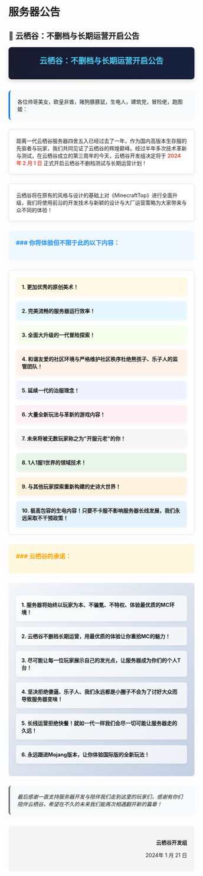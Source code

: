 # 服务器公告

## 🚀 云栖谷：不删档与长期运营开启公告

<div style="background: linear-gradient(135deg, #1a1a2e 0%, #16213e 100%); color: #ffffff; padding: 20px; border-radius: 8px; margin-bottom: 30px; box-shadow: 0 4px 12px rgba(0,0,0,0.15);">
  <h2 style="color: #4cc9f0; margin-top: 0; text-align: center;">云栖谷：不删档与长期运营开启公告</h2>
</div>

<div style="background-color: #f8f9fa; padding: 20px; border-radius: 8px; border-left: 4px solid #007bff; margin-bottom: 25px;">
  各位帅哥美女，欧皇非酋，赌狗豚豚鼠，生电人，建筑党，冒险佬，跑图姬：
</div>

<div style="background-color: #ffffff; padding: 20px; border-radius: 8px; border: 1px solid #e0e0e0; margin-bottom: 25px; box-shadow: 0 2px 8px rgba(0,0,0,0.05);">
  距离一代云栖谷服务器四舍五入已经过去了一年，作为国内高版本生存服的先驱者与玩家，我们共同见证了云栖谷的辉煌巅峰。经过半年多次技术革新与测试，在云栖谷成立的第三周年的今天，云栖谷开发组决定将于 <strong style="color: #e74c3c;">2024 年 2 月 1 日</strong> 正式开启云栖谷不删档测试与长期运营计划！
</div>

<div style="background-color: #ffffff; padding: 20px; border-radius: 8px; border: 1px solid #e0e0e0; margin-bottom: 25px; box-shadow: 0 2px 8px rgba(0,0,0,0.05);">
  云栖谷将在原有的风格与设计的基础上对《MinecraftTop》进行全面升级，我们将使用前沿的开发技术与新颖的设计与大厂运营策略为大家带来与众不同的体验！
</div>

<div style="background-color: #f0f8ff; padding: 20px; border-radius: 8px; margin-bottom: 25px;">
  <h3 style="color: #1e90ff; margin-top: 0;">### 你将体验但不限于此的以下内容：</h3>
</div>

<div style="background-color: #ffffff; padding: 20px; border-radius: 8px; border: 1px solid #e0e0e0; margin-bottom: 25px;">
  <div style="display: grid; grid-template-columns: repeat(auto-fill, minmax(300px, 1fr)); gap: 15px;">
    <div style="background-color: #fff9e6; padding: 15px; border-radius: 6px; box-shadow: 0 2px 8px rgba(0,0,0,0.05);">
      <strong>1. 更加优秀的原创美术！</strong>
    </div>
    <div style="background-color: #e6f7ff; padding: 15px; border-radius: 6px; box-shadow: 0 2px 8px rgba(0,0,0,0.05);">
      <strong>2. 完美流畅的服务器运行效率！</strong>
    </div>
    <div style="background-color: #f6ffed; padding: 15px; border-radius: 6px; box-shadow: 0 2px 8px rgba(0,0,0,0.05);">
      <strong>3. 全面大升级的一代冒险探索！</strong>
    </div>
    <div style="background-color: #fff2e8; padding: 15px; border-radius: 6px; box-shadow: 0 2px 8px rgba(0,0,0,0.05);">
      <strong>4. 和谐友爱的社区环境与严格维护社区秩序杜绝熊孩子、乐子人的监管团队！</strong>
    </div>
    <div style="background-color: #f0f2ff; padding: 15px; border-radius: 6px; box-shadow: 0 2px 8px rgba(0,0,0,0.05);">
      <strong>5. 延续一代的治服理念！</strong>
    </div>
    <div style="background-color: #fff0f6; padding: 15px; border-radius: 6px; box-shadow: 0 2px 8px rgba(0,0,0,0.05);">
      <strong>6. 大量全新玩法与革新的游戏内容！</strong>
    </div>
    <div style="background-color: #f6f6f6; padding: 15px; border-radius: 6px; box-shadow: 0 2px 8px rgba(0,0,0,0.05);">
      <strong>7. 未来将被无数玩家称之为"开服元老"的你！</strong>
    </div>
    <div style="background-color: #e8f5e9; padding: 15px; border-radius: 6px; box-shadow: 0 2px 8px rgba(0,0,0,0.05);">
      <strong>8. 1人1服1世界的领域技术！</strong>
    </div>
    <div style="background-color: #fff3e0; padding: 15px; border-radius: 6px; box-shadow: 0 2px 8px rgba(0,0,0,0.05);">
      <strong>9. 与其他玩家探索重新构建的史诗大世界！</strong>
    </div>
    <div style="background-color: #e3f2fd; padding: 15px; border-radius: 6px; box-shadow: 0 2px 8px rgba(0,0,0,0.05);">
      <strong>10. 极高包容的生电内容！只要不卡服不影响服务器长线发展，我们永远采取不干预政策！</strong>
    </div>
  </div>
</div>

<div style="background-color: #fff8e1; padding: 20px; border-radius: 8px; margin-bottom: 25px;">
  <h3 style="color: #ffa000; margin-top: 0;">### 云栖谷的承诺：</h3>
</div>

<div style="background: linear-gradient(135deg, #f5f7fa 0%, #c3cfe2 100%); padding: 20px; border-radius: 8px; margin-bottom: 25px;">
  <ul style="list-style-type: none; padding-left: 0;">
    <li style="margin-bottom: 15px; padding: 15px; background-color: rgba(255,255,255,0.7); border-radius: 6px; box-shadow: 0 2px 8px rgba(0,0,0,0.05);">
      <strong>1. 服务器将始终以玩家为本、不骗氪、不特权、体验最优质的MC环境！</strong>
    </li>
    <li style="margin-bottom: 15px; padding: 15px; background-color: rgba(255,255,255,0.7); border-radius: 6px; box-shadow: 0 2px 8px rgba(0,0,0,0.05);">
      <strong>2. 云栖谷不删档长期运营，用最优质的体验让你重拾MC的魅力！</strong>
    </li>
    <li style="margin-bottom: 15px; padding: 15px; background-color: rgba(255,255,255,0.7); border-radius: 6px; box-shadow: 0 2px 8px rgba(0,0,0,0.05);">
      <strong>3. 尽可能让每一位玩家展示自己的发光点，让服务器成为你们的个人T台！</strong>
    </li>
    <li style="margin-bottom: 15px; padding: 15px; background-color: rgba(255,255,255,0.7); border-radius: 6px; box-shadow: 0 2px 8px rgba(0,0,0,0.05);">
      <strong>4. 坚决拒绝傻逼、乐子人、我们永远都是小圈子不会为了讨好大众而导致服务器变味！</strong>
    </li>
    <li style="margin-bottom: 15px; padding: 15px; background-color: rgba(255,255,255,0.7); border-radius: 6px; box-shadow: 0 2px 8px rgba(0,0,0,0.05);">
      <strong>5. 长线运营拒绝快餐！就如一代一样我们会尽一切可能让服务器走的久远！</strong>
    </li>
    <li style="padding: 15px; background-color: rgba(255,255,255,0.7); border-radius: 6px; box-shadow: 0 2px 8px rgba(0,0,0,0.05);">
      <strong>6. 永远跟进Mojang版本，让你体验国际版的全新玩法！</strong>
    </li>
  </ul>
</div>

<div style="background-color: #f8f9fa; padding: 20px; border-radius: 8px; border-left: 4px solid #6c757d; margin-bottom: 25px; font-style: italic;">
  最后感谢一直支持服务器开发与陪伴我们走到这里的玩家们，感谢有你们陪伴云栖谷，希望在不久的未来我们能再次相遇翻开新的篇章！
</div>

<div style="text-align: right; margin-top: 30px; padding: 20px; background-color: #f5f5f5; border-radius: 8px;">
  <p><strong>云栖谷开发组</strong></p>
  <p>2024年 1 月 21 日</p>
</div>
